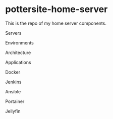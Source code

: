 # pottersite-home-server
This is the repo of my home server components.

Servers

Environments

Architecture

Applications

Docker

Jenkins

Ansible

Portainer

Jellyfin



